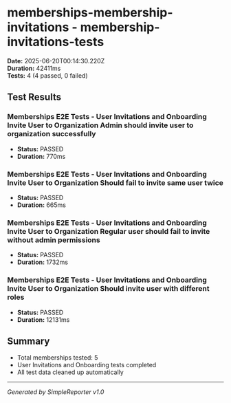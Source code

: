 # memberships-membership-invitations - membership-invitations-tests

**Date:** 2025-06-20T00:14:30.220Z  
**Duration:** 42411ms  
**Tests:** 4 (4 passed, 0 failed)

## Test Results


### Memberships E2E Tests - User Invitations and Onboarding Invite User to Organization Admin should invite user to organization successfully
- **Status:** PASSED
- **Duration:** 770ms



### Memberships E2E Tests - User Invitations and Onboarding Invite User to Organization Should fail to invite same user twice
- **Status:** PASSED
- **Duration:** 665ms



### Memberships E2E Tests - User Invitations and Onboarding Invite User to Organization Regular user should fail to invite without admin permissions
- **Status:** PASSED
- **Duration:** 1732ms



### Memberships E2E Tests - User Invitations and Onboarding Invite User to Organization Should invite user with different roles
- **Status:** PASSED
- **Duration:** 12131ms



## Summary

- Total memberships tested: 5
- User Invitations and Onboarding tests completed
- All test data cleaned up automatically

---
*Generated by SimpleReporter v1.0*
